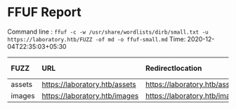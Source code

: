 # FFUF Report

  Command line : `ffuf -c -w /usr/share/wordlists/dirb/small.txt -u https://laboratory.htb/FUZZ -of md -o ffuf-small.md`
  Time: 2020-12-04T22:35:03&#43;05:30

  | FUZZ | URL | Redirectlocation | Position | Status Code | Content Length | Content Words | Content Lines | ResultFile |
  | :- | :-- | :--------------- | :---- | :------- | :---------- | :------------- | :------------ | :--------- |
  | assets | https://laboratory.htb/assets | https://laboratory.htb/assets/ | 96 | 301 | 319 | 20 | 10 |  |
  | images | https://laboratory.htb/images | https://laboratory.htb/images/ | 425 | 301 | 319 | 20 | 10 |  |
  